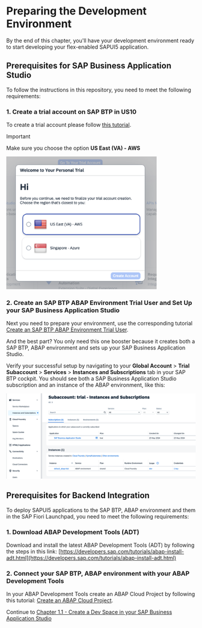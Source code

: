 # Preparing the Development Environment

By the end of this chapter, you'll have your development environment ready to start developing your flex-enabled SAPUI5 application.



## Prerequisites for SAP Business Application Studio

To follow the instructions in this repository, you need to meet the following requirements:

### 1. Create a trial account on SAP BTP in US10

To create a trial account please follow [this tutorial](https://developers.sap.com/tutorials/hcp-create-trial-account.html).

> [!IMPORTANT]   
> Make sure you choose the option **US East (VA) - AWS**

<img src="img/CreateTrialAccount.png" width="400">


### 2. Create an SAP BTP ABAP Environment Trial User and Set Up your SAP Business Application Studio

Next you need to prepare your environment, use the corresponding tutorial [Create an SAP BTP ABAP Environment Trial User](https://developers.sap.com/tutorials/abap-environment-trial-onboarding.html).

And the best part? You only need this one booster because it creates both a SAP BTP, ABAP environment and sets up your SAP Business Application Studio.

Verify your successful setup by navigating to your **Global Account** > **Trial Subaccount** > **Services** > **Instances and Subscriptions** tab in your SAP BTP cockpit. You should see both a SAP Business Application Studio subscription and an instance of the ABAP environment, like this:

<img src="img/SuccessfulBTPSetUp.png" width="900">


## Prerequisites for Backend Integration

To deploy SAPUI5 applications to the SAP BTP, ABAP environment and them in the SAP Fiori Launchpad, you need to meet the following requirements:

### 1. Download ABAP Development Tools (ADT)

Download and install the latest ABAP Development Tools (ADT) by following the steps in this link: [https://developers.sap.com/tutorials/abap-install-adt.html](https://developers.sap.com/tutorials/abap-install-adt.html)

### 2. Connect your SAP BTP, ABAP environment with your ABAP Development Tools

In your ABAP Development Tools create an ABAP Cloud Project by following this tutorial: [Create an ABAP Cloud Project](https://developers.sap.com/tutorials/abap-environment-create-abap-cloud-project.html).


Continue to [Chapter 1.1 - Create a Dev Space in your SAP Business Application Studio](/chapters/1.1-open-BAS)
